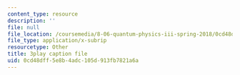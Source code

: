 ```yaml
---
content_type: resource
description: ''
file: null
file_location: /coursemedia/8-06-quantum-physics-iii-spring-2018/0cd48dff5e8b4adc105d913fb7821a6a_xHE5uf-S9Iw.srt
file_type: application/x-subrip
resourcetype: Other
title: 3play caption file
uid: 0cd48dff-5e8b-4adc-105d-913fb7821a6a
---
```

